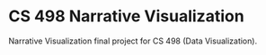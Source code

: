 # CS 498 Narrative Visualization

Narrative Visualization final project for CS 498 (Data Visualization).